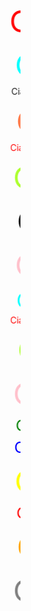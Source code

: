
<div>
    <marquee behavior="scroll" direction="left" scrollamount="30"><font color="red" size="15px">Ciallo～(∠・ω< )⌒★</font></marquee>
    <marquee behavior="scroll" direction="left" scrollamount="15"><font color="aqua" size="11px">Ciallo～(∠・ω< )⌒☆</font></marquee>
    <marquee behavior="scroll" direction="left" scrollamount="25"><font>Ciallo～(∠・ω< )⌒★</font></marquee>
    <marquee behavior="scroll" direction="left" scrollamount="12"><font color="coral" size="10px">Ciallo～(∠・ω< )⌒★</font></marquee>
    <marquee behavior="scroll" direction="left" scrollamount="28"><font color="red">Ciallo～(∠・ω< )⌒★</font></marquee>
    <marquee behavior="scroll" direction="left" scrollamount="20"><font color="greenyellow" size="13px">Ciallo～(∠・ω< )⌒☆</font></marquee>
    <marquee behavior="scroll" direction="left" scrollamount="10"><font size="16px">Ciallo～(∠・ω< )⌒★</font></marquee>
    <marquee behavior="scroll" direction="left" scrollamount="15"><font color="pink" size="20px">Ciallo～(∠・ω< )⌒★</font></marquee>
    <marquee behavior="scroll" direction="left" scrollamount="11"><font color="aqua" size="6px">Ciallo～(∠・ω< )⌒☆</font></marquee>
    <marquee behavior="scroll" direction="left" scrollamount="28"><font color="red">Ciallo～(∠・ω< )⌒☆</font></marquee>
    <marquee behavior="scroll" direction="left" scrollamount="8"><font color="greenyellow" size="10px">Ciallo～(∠・ω< )⌒★</font></marquee>
    <marquee behavior="scroll" direction="left" scrollamount="20"><font color="pink" size="9px">Ciallo～(∠・ω< )⌒★</font></marquee>
    <marquee behavior="scroll" direction="left" scrollamount="13"><font color="green" size="5px">Ciallo～(∠・ω< )⌒☆</font></marquee>
    <marquee behavior="scroll" direction="left" scrollamount="17"><font color="blue" size="5px">Ciallo～(∠・ω< )⌒☆</font></marquee>
    <marquee behavior="scroll" direction="left" scrollamount="16"><font color="yellow" size="7px">Ciallo～(∠・ω< )⌒★</font></marquee>
    <marquee behavior="scroll" direction="left" scrollamount="11"><font color="red" size="5px">Ciallo～(∠・ω< )⌒★</font></marquee>
    <marquee behavior="scroll" direction="left" scrollamount="10"><font color="orange" size="8px">Ciallo～(∠・ω< )⌒☆</font></marquee>
    <marquee behavior="scroll" direction="left" scrollamount="20"><font color="gray" size="9px">Ciallo～(∠・ω< )⌒★</font></marquee>
</div>


<!--
**AcidBarium/AcidBarium** is a ✨ _special_ ✨ repository because its `README.md` (this file) appears on your GitHub profile.

Here are some ideas to get you started:

- 🔭 I’m currently working on ...
- 🌱 I’m currently learning ...
- 👯 I’m looking to collaborate on ...
- 🤔 I’m looking for help with ...
- 💬 Ask me about ...
- 📫 How to reach me: ...
- 😄 Pronouns: ...
- ⚡ Fun fact: ...
-->
